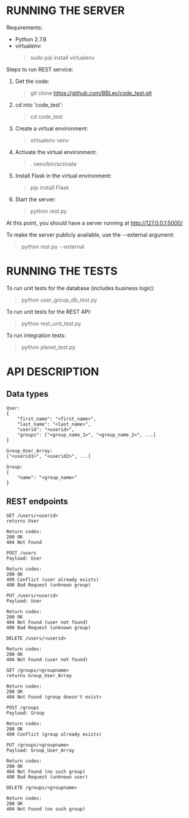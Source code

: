 RUNNING THE SERVER
==================

Requirements:
- Python 2.7.6
- virtualenv:
  >sudo pip install virtualenv


Steps to run REST service:

1. Get the code:  
   >git clone https://github.com/BBLex/code_test.git

2. cd into 'code_test':  
   >cd code_test

3. Create a virtual environment:  
   >virtualenv venv

4. Activate the virtual environment:  
   >. venv/bin/activate

5. Install Flask in the virtual environment:  
   >pip install Flask

6. Start the server:  
   >python rest.py

At this point, you should have a server running at http://127.0.0.1:5000/

To make the server publicly available, use the --external argument:  
>python rest.py --external


RUNNING THE TESTS
=================
To run unit tests for the database (includes business logic):  
>python user_group_db_test.py

To run unit tests for the REST API:  
>python rest_unit_test.py

To run integration tests:
>python planet_test.py


API DESCRIPTION
================

Data types
----------
```
User:
{
    "first_name": "<first_name>",
    "last_name": "<last_name>",
    "userid": "<userid>",
    "groups": ["<group_name_1>", "<group_name_2>", ...]
}
```
```
Group_User_Array:
["<userid1>", "<userid2>", ...]
```
```
Group:
{
    "name": "<group_name>"
}
```

REST endpoints
--------------
```
GET /users/<userid>
returns User

Return codes:
200 OK
404 Not Found
```
```
POST /users
Payload: User

Return codes:
200 OK
409 Conflict (user already exists)
400 Bad Request (unknown group)
```
```
PUT /users/<userid>
Payload: User

Return codes:
200 OK
404 Not Found (user not found)
400 Bad Request (unknown group)
```
```
DELETE /users/<userid>

Return codes:
200 OK
404 Not Found (user not found)
```
```
GET /groups/<groupname>
returns Group_User_Array

Return codes:
200 OK
404 Not Found (group doesn't exist>
```
```
POST /groups
Payload: Group

Return codes:
200 OK
409 Conflict (group already exists)
```
```
PUT /groups/<groupname>
Payload: Group_User_Array

Return codes:
200 OK
404 Not Found (no such group)
400 Bad Request (unknown user)
```
```
DELETE /groups/<groupname>

Return codes:
200 OK
404 Not Found (no such group)
```

